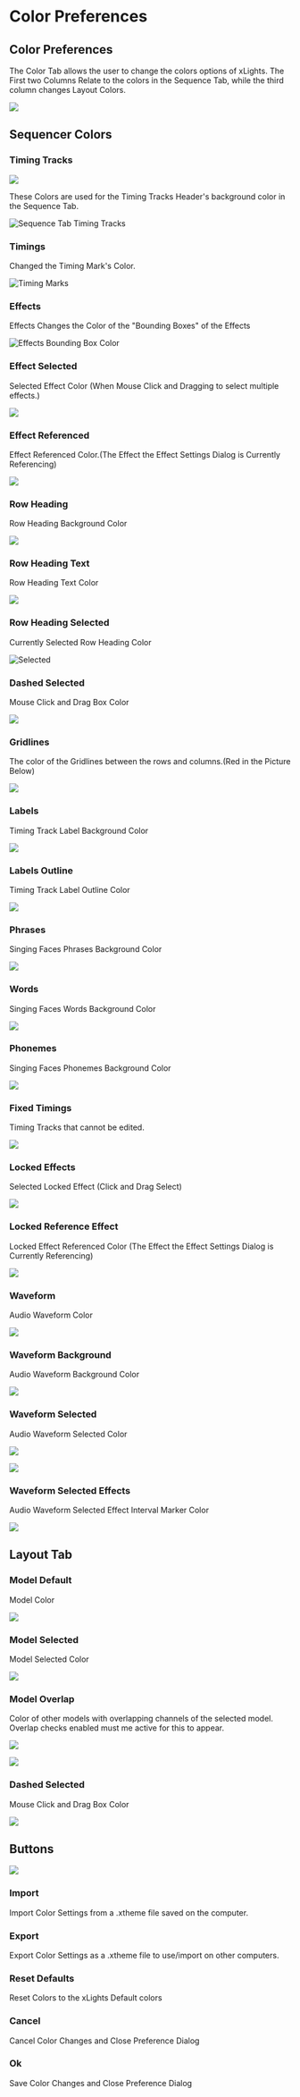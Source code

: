 # Color Preferences

## Color Preferences

The Color Tab allows the user to change the colors options of xLights. The First two Columns Relate to the colors in the Sequence Tab, while the third column changes Layout Colors.

![](../../../../.gitbook/assets/image%20%28723%29.png)

## Sequencer Colors

### Timing Tracks

![](../../../../.gitbook/assets/image%20%28580%29.png)

These Colors are used for the Timing Tracks Header's background color in the Sequence Tab.

![Sequence Tab Timing Tracks](../../../../.gitbook/assets/image%20%28587%29.png)

### Timings

Changed the Timing Mark's Color.

![Timing Marks](../../../../.gitbook/assets/image%20%28412%29.png)

### Effects

Effects Changes the Color of the "Bounding Boxes" of the Effects

![Effects Bounding Box Color](../../../../.gitbook/assets/image%20%28669%29.png)

### Effect Selected

Selected Effect Color \(When Mouse Click and Dragging to select multiple effects.\)

![](../../../../.gitbook/assets/image%20%28664%29.png)

### Effect Referenced

Effect Referenced Color.\(The Effect the Effect Settings Dialog is Currently Referencing\)

![](../../../../.gitbook/assets/image%20%28467%29.png)

### Row Heading

Row Heading Background Color 

![](../../../../.gitbook/assets/image%20%28678%29.png)

### Row Heading Text

Row Heading Text Color

![](../../../../.gitbook/assets/image%20%28353%29.png)

### Row Heading Selected

Currently Selected Row Heading Color

![Selected](../../../../.gitbook/assets/image%20%286%29.png)

### Dashed Selected

Mouse Click and Drag Box Color

![](../../../../.gitbook/assets/image%20%28440%29.png)

### Gridlines

The color of the Gridlines between the rows and columns.\(Red in the Picture Below\)

![](../../../../.gitbook/assets/image%20%28176%29.png)

### Labels

Timing Track Label Background Color

![](../../../../.gitbook/assets/image%20%28319%29.png)

### Labels Outline

Timing Track Label Outline Color

![](../../../../.gitbook/assets/image%20%28140%29.png)

### Phrases

Singing Faces Phrases Background Color

![](../../../../.gitbook/assets/image%20%28790%29.png)

### Words

Singing Faces Words Background Color

![](../../../../.gitbook/assets/image%20%28781%29.png)

### Phonemes

Singing Faces Phonemes Background Color

![](../../../../.gitbook/assets/image%20%28217%29.png)

### Fixed Timings

Timing Tracks that cannot be edited.

![](../../../../.gitbook/assets/image%20%28561%29.png)

### Locked Effects

Selected Locked Effect \(Click and Drag Select\)



![](../../../../.gitbook/assets/image%20%28430%29.png)

### Locked Reference Effect

Locked  Effect Referenced Color \(The Effect the Effect Settings Dialog is Currently Referencing\)

![](../../../../.gitbook/assets/image%20%28396%29.png)

### Waveform

Audio Waveform Color

![](../../../../.gitbook/assets/image%20%28581%29.png)

### Waveform Background

Audio Waveform Background Color

![](../../../../.gitbook/assets/image%20%28626%29.png)

### Waveform Selected

Audio Waveform Selected Color

![](../../../../.gitbook/assets/image%20%28626%29.png)

![](../../../../.gitbook/assets/image%20%28667%29.png)

### Waveform Selected Effects

Audio Waveform Selected Effect Interval Marker Color

![](../../../../.gitbook/assets/image%20%28464%29.png)

## Layout Tab

### Model Default

Model Color

![](../../../../.gitbook/assets/image%20%28739%29.png)

### Model Selected

Model Selected Color

![](../../../../.gitbook/assets/image%20%28737%29.png)

### Model Overlap

Color of other models with overlapping channels of the selected model. Overlap checks enabled must me active for this to appear.

![](../../../../.gitbook/assets/image%20%2859%29.png)

![](../../../../.gitbook/assets/image%20%28700%29.png)

### Dashed Selected

Mouse Click and Drag Box Color

![](../../../../.gitbook/assets/image%20%2869%29.png)

## Buttons

![](../../../../.gitbook/assets/image%20%28756%29.png)

### Import

Import Color Settings from a .xtheme file saved on the computer.

### Export

Export Color Settings as a .xtheme file to use/import on other computers.

### Reset Defaults

Reset Colors to the xLights Default colors

### Cancel

Cancel Color Changes and Close Preference Dialog

### Ok

Save Color Changes and Close Preference Dialog





